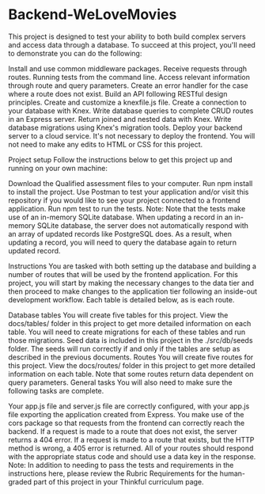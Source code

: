 # Backend-WeLoveMovies


This project is designed to test your ability to both build complex servers and access data through a database. To succeed at this project, you'll need to demonstrate you can do the following:

Install and use common middleware packages.
Receive requests through routes.
Running tests from the command line.
Access relevant information through route and query parameters.
Create an error handler for the case where a route does not exist.
Build an API following RESTful design principles.
Create and customize a knexfile.js file.
Create a connection to your database with Knex.
Write database queries to complete CRUD routes in an Express server.
Return joined and nested data with Knex.
Write database migrations using Knex's migration tools.
Deploy your backend server to a cloud service. It's not necessary to deploy the frontend.
You will not need to make any edits to HTML or CSS for this project.

Project setup
Follow the instructions below to get this project up and running on your own machine:

Download the Qualified assessment files to your computer.
Run npm install to install the project.
Use Postman to test your application and/or visit this repository if you would like to see your project connected to a frontend application.
Run npm test to run the tests.
Note: Note that the tests make use of an in-memory SQLite database. When updating a record in an in-memory SQLite database, the server does not automatically respond with an array of updated records like PostgreSQL does. As a result, when updating a record, you will need to query the database again to return updated record.

Instructions
You are tasked with both setting up the database and building a number of routes that will be used by the frontend application. For this project, you will start by making the necessary changes to the data tier and then proceed to make changes to the application tier following an inside-out development workflow. Each table is detailed below, as is each route.

Database tables
You will create five tables for this project. View the docs/tables/ folder in this project to get more detailed information on each table.
You will need to create migrations for each of these tables and run those migrations.
Seed data is included in this project in the ./src/db/seeds folder. The seeds will run correctly if and only if the tables are setup as described in the previous documents.
Routes
You will create five routes for this project. View the docs/routes/ folder in this project to get more detailed information on each table. Note that some routes return data dependent on query parameters.
General tasks
You will also need to make sure the following tasks are complete.

Your app.js file and server.js file are correctly configured, with your app.js file exporting the application created from Express.
You make use of the cors package so that requests from the frontend can correctly reach the backend.
If a request is made to a route that does not exist, the server returns a 404 error.
If a request is made to a route that exists, but the HTTP method is wrong, a 405 error is returned.
All of your routes should respond with the appropriate status code and should use a data key in the response.
Note: In addition to needing to pass the tests and requirements in the instructions here, please review the Rubric Requirements for the human-graded part of this project in your Thinkful curriculum page.
